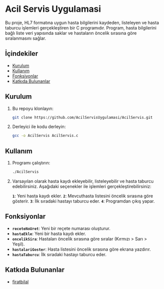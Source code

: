 # Acil Servis Uygulamasi

Bu proje, HL7 formatına uygun hasta bilgilerini kaydeden, listeleyen ve hasta taburcu işlemleri gerçekleştiren bir C programıdır. Program, hasta bilgilerini bağlı liste veri yapısında saklar ve hastaların öncelik sırasına göre sıralanmasını sağlar.

## İçindekiler
- [Kurulum](#kurulum)
- [Kullanım](#kullanım)
- [Fonksiyonlar](#fonksiyonlar)
- [Katkıda Bulunanlar](#katkıda-bulunanlar)

## Kurulum

1. Bu repoyu klonlayın:
    ```bash
    git clone https://github.com/AcilServisUygulamasi/AcilServis.git
    ```
2. Derleyici ile kodu derleyin:
    ```bash
    gcc -o AcilServis AcilServis.c
    ```

## Kullanım

1. Programı çalıştırın:
    ```bash
    ./AcilServis
    ```
2. Varsayılan olarak hasta kaydı ekleyebilir, listeleyebilir ve hasta taburcu edebilirsiniz. Aşağıdaki seçenekler ile işlemleri gerçekleştirebilirsiniz:

    **`1`**: Yeni hasta kaydı ekler.
    **`2`**: Mevcuthasta listesini öncelik sırasına göre gösterir.
    **`3`**: İlk sıradaki hastayı taburcu eder.
    **`4`**: Programdan çıkış yapar.

## Fonksiyonlar

- **`receteNoUret`**: Yeni bir reçete numarası oluşturur.
- **`hastaEkle`**: Yeni bir hasta kaydı ekler.
- **`oncelikSira`**: Hastaları öncelik sırasına göre sıralar (Kırmızı > Sarı > Yeşil).
- **`hastalariGoster`**: Hasta listesini öncelik sırasına göre ekrana yazdırır.
- **`hastaTaburcu`**: İlk sıradaki hastayı taburcu eder.

## Katkıda Bulunanlar

- [firatbilal](https://github.com/firatbilal)
